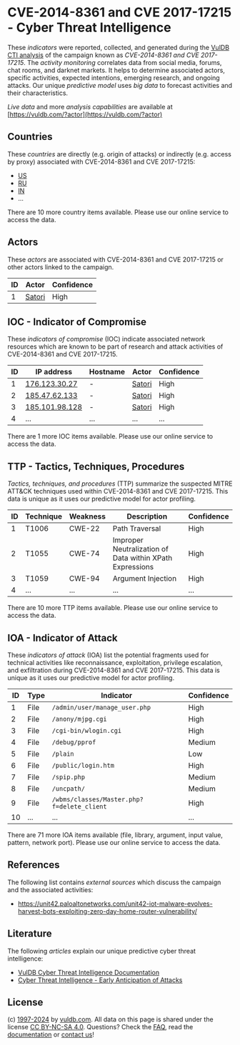 # CVE-2014-8361 and CVE 2017-17215 - Cyber Threat Intelligence

These _indicators_ were reported, collected, and generated during the [VulDB CTI analysis](https://vuldb.com/?kb.cti) of the campaign known as _CVE-2014-8361 and CVE 2017-17215_. The _activity monitoring_ correlates data from social media, forums, chat rooms, and darknet markets. It helps to determine associated actors, specific activities, expected intentions, emerging research, and ongoing attacks. Our unique _predictive model_ uses _big data_ to forecast activities and their characteristics.

_Live data_ and more _analysis capabilities_ are available at [https://vuldb.com/?actor](https://vuldb.com/?actor)

## Countries

These _countries_ are directly (e.g. origin of attacks) or indirectly (e.g. access by proxy) associated with CVE-2014-8361 and CVE 2017-17215:

* [US](https://vuldb.com/?country.us)
* [RU](https://vuldb.com/?country.ru)
* [IN](https://vuldb.com/?country.in)
* ...

There are 10 more country items available. Please use our online service to access the data.

## Actors

These _actors_ are associated with CVE-2014-8361 and CVE 2017-17215 or other actors linked to the campaign.

ID | Actor | Confidence
-- | ----- | ----------
1 | [Satori](https://vuldb.com/?actor.satori) | High

## IOC - Indicator of Compromise

These _indicators of compromise_ (IOC) indicate associated network resources which are known to be part of research and attack activities of CVE-2014-8361 and CVE 2017-17215.

ID | IP address | Hostname | Actor | Confidence
-- | ---------- | -------- | ----- | ----------
1 | [176.123.30.27](https://vuldb.com/?ip.176.123.30.27) | - | [Satori](https://vuldb.com/?actor.satori) | High
2 | [185.47.62.133](https://vuldb.com/?ip.185.47.62.133) | - | [Satori](https://vuldb.com/?actor.satori) | High
3 | [185.101.98.128](https://vuldb.com/?ip.185.101.98.128) | - | [Satori](https://vuldb.com/?actor.satori) | High
4 | ... | ... | ... | ...

There are 1 more IOC items available. Please use our online service to access the data.

## TTP - Tactics, Techniques, Procedures

_Tactics, techniques, and procedures_ (TTP) summarize the suspected MITRE ATT&CK techniques used within CVE-2014-8361 and CVE 2017-17215. This data is unique as it uses our predictive model for actor profiling.

ID | Technique | Weakness | Description | Confidence
-- | --------- | -------- | ----------- | ----------
1 | T1006 | CWE-22 | Path Traversal | High
2 | T1055 | CWE-74 | Improper Neutralization of Data within XPath Expressions | High
3 | T1059 | CWE-94 | Argument Injection | High
4 | ... | ... | ... | ...

There are 10 more TTP items available. Please use our online service to access the data.

## IOA - Indicator of Attack

These _indicators of attack_ (IOA) list the potential fragments used for technical activities like reconnaissance, exploitation, privilege escalation, and exfiltration during CVE-2014-8361 and CVE 2017-17215. This data is unique as it uses our predictive model for actor profiling.

ID | Type | Indicator | Confidence
-- | ---- | --------- | ----------
1 | File | `/admin/user/manage_user.php` | High
2 | File | `/anony/mjpg.cgi` | High
3 | File | `/cgi-bin/wlogin.cgi` | High
4 | File | `/debug/pprof` | Medium
5 | File | `/plain` | Low
6 | File | `/public/login.htm` | High
7 | File | `/spip.php` | Medium
8 | File | `/uncpath/` | Medium
9 | File | `/wbms/classes/Master.php?f=delete_client` | High
10 | ... | ... | ...

There are 71 more IOA items available (file, library, argument, input value, pattern, network port). Please use our online service to access the data.

## References

The following list contains _external sources_ which discuss the campaign and the associated activities:

* https://unit42.paloaltonetworks.com/unit42-iot-malware-evolves-harvest-bots-exploiting-zero-day-home-router-vulnerability/

## Literature

The following _articles_ explain our unique predictive cyber threat intelligence:

* [VulDB Cyber Threat Intelligence Documentation](https://vuldb.com/?kb.cti)
* [Cyber Threat Intelligence - Early Anticipation of Attacks](https://www.scip.ch/en/?labs.20201022)

## License

(c) [1997-2024](https://vuldb.com/?kb.changelog) by [vuldb.com](https://vuldb.com/?kb.about). All data on this page is shared under the license [CC BY-NC-SA 4.0](https://creativecommons.org/licenses/by-nc-sa/4.0/). Questions? Check the [FAQ](https://vuldb.com/?kb.faq), read the [documentation](https://vuldb.com/?kb) or [contact us](https://vuldb.com/?contact)!
